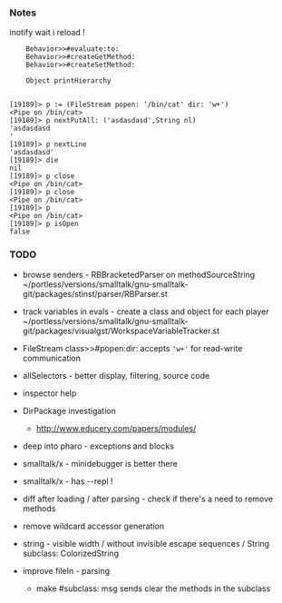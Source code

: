 ### Notes

inotify wait i reload !

```
    Behavior>>#evaluate:to:
    Behavior>>#createGetMethod:
    Behavior>>#createSetMethod:

    Object printHierarchy


[19189]> p := (FileStream popen: '/bin/cat' dir: 'w+')
<Pipe on /bin/cat>
[19189]> p nextPutAll: ('asdasdasd',String nl)
'asdasdasd
'
[19189]> p nextLine
'asdasdasd'
[19189]> die
nil
[19189]> p close
<Pipe on /bin/cat>
[19189]> p close
<Pipe on /bin/cat>
[19189]> p
<Pipe on /bin/cat>
[19189]> p isOpen
false

```

### TODO

- browse senders - RBBracketedParser on methodSourceString
~/portless/versions/smalltalk/gnu-smalltalk-git/packages/stinst/parser/RBParser.st

- track variables in evals - create a class and object for each player
~/portless/versions/smalltalk/gnu-smalltalk-git/packages/visualgst/WorkspaceVariableTracker.st

- FileStream class>>#popen:dir: accepts `'w+'` for read-write communication

- allSelectors - better display, filtering, source code

- inspector help

- DirPackage investigation
    - http://www.educery.com/papers/modules/

- deep into pharo - exceptions and blocks

- smalltalk/x - minidebugger is better there

- smalltalk/x - has --repl !

- diff after loading / after parsing - check if there's a need to remove methods

- remove wildcard accessor generation

- string - visible width / without invisible escape sequences /
String subclass: ColorizedString

- improve fileIn - parsing

    - make #subclass: msg sends clear the methods in the subclass
